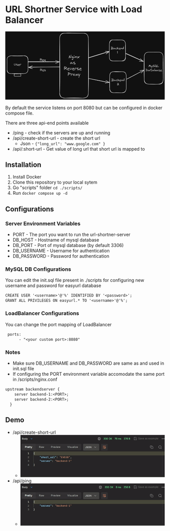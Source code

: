 
# URL Shortner Service with Load Balancer
![system architecture](https://github.com/anmolgaud/url-shortner-server-main/blob/master/images/system-architecture.png?raw=true)

By default the service listens on port 8080
but can be configured in docker compose file.

There are three api-end points available
- /ping - check if the servers are up and running
- /api/create-short-url - create the short url
  - Json - ```{"long_url": "www.google.com" }```
- /api/:short-url - Get value of long url that short url is mapped to

## Installation
1. Install Docker
2. Clone this repository to your local sytem
3. Go "scripts" folder ``` cd ./scripts/ ```
4. Run ```docker compose up -d```


## Configurations
### Server Environment Variables
- PORT - The port you want to run the url-shortner-server
- DB_HOST - Hostname of mysql database
- DB_PORT - Port of mysql database (by default 3306)
- DB_USERNAME - Username for authentication
- DB_PASSWORD - Password for authentication

### MySQL DB Configurations
You can edit the init.sql file present in ./scripts for configuring new username and password for easyurl database
```
CREATE USER '<username>'@'%' IDENTIFIED BY '<password>';
GRANT ALL PRIVILEGES ON easyurl.* TO '<username>'@'%';
```

### LoadBalancer Configurations
You can change the port mapping of LoadBalancer
```
 ports:
      - "<your custom port>:8080" 
```

### Notes
- Make sure DB_USERNAME and DB_PASSWORD are same as <username> and <password> used in init.sql file
- If configuring the PORT environment variable accomodate the same port in /scripts/nginx.conf
```
upstream backendserver {
    server backend-1:<PORT>;
    server backend-2:<PORT>;
  }
```
## Demo
- /api/create-short-url 
  - ![create short url demo](https://github.com/anmolgaud/url-shortner-server-main/blob/master/images/create-short-url.gif?raw=true)
- /api/ping
  - ![ping](https://github.com/anmolgaud/url-shortner-server-main/blob/master/images/ping-2.gif?raw=true)

